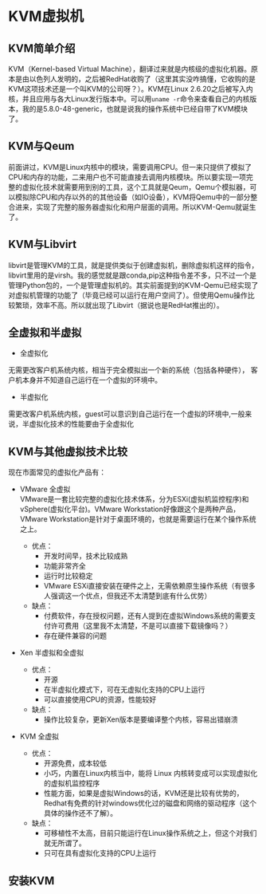 # KVM虚拟机
## KVM简单介绍

KVM（Kernel-based Virtual Machine），翻译过来就是内核级的虚拟化机器。原本是由以色列人发明的，之后被RedHat收购了（这里其实没咋搞懂，它收购的是KVM这项技术还是一个叫KVM的公司呀？）。KVM在Linux 2.6.20之后被写入内核，并且应用与各大Linux发行版本中。可以用`uname -r`命令来查看自己的内核版本，我的是5.8.0-48-generic，也就是说我的操作系统中已经自带了KVM模块了。

## KVM与Qeum

前面讲过，KVM是Linux内核中的模块，需要调用CPU。但一来只提供了模拟了CPU和内存的功能，二来用户也不可能直接去调用内核模块。所以要实现一项完整的虚拟化技术就需要用到别的工具，这个工具就是Qeum，Qemu个模拟器，可以模拟除CPU和内存以外的的其他设备（如IO设备），KVM将Qemu中的一部分整合进来，实现了完整的服务器虚拟化和用户层面的调用。所以KVM-Qemu就诞生了。

## KVM与Libvirt

libvirt是管理KVM的工具，就是提供类似于创建虚拟机，删除虚拟机这样的指令，libvirt里用的是virsh。我的感觉就是跟conda,pip这种指令差不多，只不过一个是管理Python包的，一个是管理虚拟机的。其实前面提到的KVM-Qemu已经实现了对虚拟机管理的功能了（毕竟已经可以运行在用户空间了）。但使用Qemu操作比较繁琐，效率不高。所以就出现了Libvirt（据说也是RedHat推出的）。

## 全虚拟和半虚拟

 - 全虚拟化 

无需更改客户机系统内核，相当于完全模拟出一个新的系统（包括各种硬件）， 客户机本身并不知道自己运行在一个虚拟的环境中。

 - 半虚拟化

需更改客户机系统内核，guest可以意识到自己运行在一个虚拟的环境中,一般来说，半虚拟化技术的性能要由于全虚拟化


## KVM与其他虚拟技术比较

现在市面常见的虚拟化产品有：

- VMware 全虚拟  
VMware是一套比较完整的虚拟化技术体系，分为ESXi(虚拟机监控程序)和vSphere(虚拟化平台)。VMware Workstation好像跟这个是两种产品，VMware Workstation是针对于桌面环境的，也就是需要运行在某个操作系统之上。
   - 优点：  
       - 开发时间早，技术比较成熟
       - 功能非常齐全
       - 运行时比较稳定
       - VMware ESXi直接安装在硬件之上，无需依赖原生操作系统（有很多人强调这一个优点，但我还不太清楚到底有什么优势）
   - 缺点：
       - 付费软件，存在授权问题，还有人提到在虚拟Windows系统的需要支付许可费用（这里我不太清楚，不是可以直接下载镜像吗？）
       - 存在硬件兼容的问题  

- Xen 半虚拟和全虚拟
    - 优点：
        - 开源
        - 在半虚拟化模式下，可在无虚拟化支持的CPU上运行
        - 可以直接使用CPU的资源，性能较好
    - 缺点：
        - 操作比较复杂，更新Xen版本是要编译整个内核，容易出错崩溃

- KVM 全虚拟
    - 优点：
        - 开源免费，成本较低
        - 小巧，内置在Linux内核当中，能将 Linux 内核转变成可以实现虚拟化的虚拟机监控程序
        - 性能方面，如果是虚拟Windows的话，KVM还是比较有优势的，Redhat有免费的针对windows优化过的磁盘和网络的驱动程序（这个具体的操作还不了解）。
    - 缺点：
        - 可移植性不太高，目前只能运行在Linux操作系统之上，但这个对我们就无所谓了。
        - 只可在具有虚拟化支持的CPU上运行


## 安装KVM